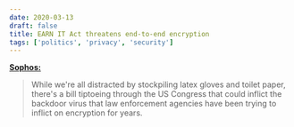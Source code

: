 ```yaml
---
date: 2020-03-13
draft: false
title: EARN IT Act threatens end-to-end encryption
tags: ['politics', 'privacy', 'security']
---
```


**[Sophos:](https://nakedsecurity.sophos.com/2020/03/13/earn-it-act-threatens-end-to-end-encryption/)**

> While we're all distracted by stockpiling latex gloves and toilet paper, there's a bill tiptoeing through the US Congress that could inflict the backdoor virus that law enforcement agencies have been trying to inflict on encryption for years.<!-- excerpt -->
